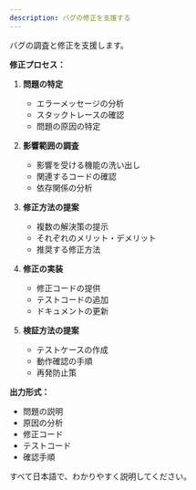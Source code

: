 ```yaml
---
description: バグの修正を支援する
---
```


バグの調査と修正を支援します。

**修正プロセス：**

1. **問題の特定**
   - エラーメッセージの分析
   - スタックトレースの確認
   - 問題の原因の特定

2. **影響範囲の調査**
   - 影響を受ける機能の洗い出し
   - 関連するコードの確認
   - 依存関係の分析

3. **修正方法の提案**
   - 複数の解決策の提示
   - それぞれのメリット・デメリット
   - 推奨する修正方法

4. **修正の実装**
   - 修正コードの提供
   - テストコードの追加
   - ドキュメントの更新

5. **検証方法の提案**
   - テストケースの作成
   - 動作確認の手順
   - 再発防止策

**出力形式：**
- 問題の説明
- 原因の分析
- 修正コード
- テストコード
- 確認手順

すべて日本語で、わかりやすく説明してください。
